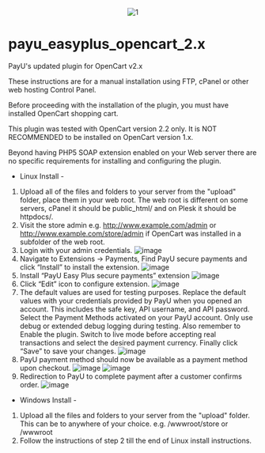 <p align="center">
<img src="https://cloud.githubusercontent.com/assets/5717025/15674295/335fa446-273c-11e6-9db1-76c1b89d153d.jpg" alt="1">
</p>

# payu_easyplus_opencart_2.x
PayU's updated plugin for OpenCart v2.x

These instructions are for a manual installation using FTP, cPanel or other web hosting Control Panel.

Before proceeding with the installation of the plugin, you must have installed OpenCart shopping cart.

This plugin was tested with OpenCart version 2.2 only. It is NOT RECOMMENDED to be installed on OpenCart version 1.x.

Beyond having PHP5 SOAP extension enabled on your Web server there are no specific requirements for installing and configuring the plugin.

- Linux Install -

1. Upload all of the files and folders to your server from the "upload" folder, place them in your web root. The web root is different on some servers, cPanel it should be public_html/ and on Plesk it should be httpdocs/.
2. Visit the store admin e.g. http://www.example.com/admin or http://www.example.com/store/admin if OpenCart was installed in a subfolder of the web root.
3. Login with your admin credentials.
![image](https://cloud.githubusercontent.com/assets/5717025/17997343/48cf1d86-6b6e-11e6-8dbb-183a70ace0f0.png)
4. Navigate to Extensions -> Payments, Find PayU secure payments and click “Install” to install the extension.
![image](https://cloud.githubusercontent.com/assets/5717025/17997359/5ec95354-6b6e-11e6-9290-88adbf75d458.png)
5. Install “PayU Easy Plus secure payments” extension
![image](https://cloud.githubusercontent.com/assets/5717025/17997387/81236f66-6b6e-11e6-968f-7accddbf0473.png)
6. Click “Edit” icon to configure extension.
![image](https://cloud.githubusercontent.com/assets/5717025/17997417/a9bf7aa0-6b6e-11e6-898e-79916fbec38f.png)
7. The default values are used for testing purposes. Replace the default values with your credentials provided by PayU when you opened an account. This includes the safe key, API username, and API password. Select the Payment Methods activated on your PayU account. Only use debug or extended debug logging during testing. Also remember to Enable the plugin. Switch to live mode before accepting real transactions and select the desired payment currency. Finally click “Save” to save your changes.
![image](https://cloud.githubusercontent.com/assets/5717025/17997424/c87b9b4a-6b6e-11e6-80f0-071dcaaf3a3b.png)
8. PayU payment method should now be available as a payment method upon checkout.
![image](https://cloud.githubusercontent.com/assets/5717025/17997432/dc51d95e-6b6e-11e6-9a6b-e47aef0622a0.png)
![image](https://cloud.githubusercontent.com/assets/5717025/17997453/f2562214-6b6e-11e6-90be-8d2e48a128e0.png)
9. Redirection to PayU to complete payment after a customer confirms order.
![image](https://cloud.githubusercontent.com/assets/5717025/17997462/02094f1a-6b6f-11e6-8c1d-1b8da7fe2189.png)

- Windows Install -
1. Upload all the files and folders to your server from the "upload" folder. This can be to anywhere of your choice. e.g. /wwwroot/store or /wwwroot
2. Follow the instructions of step 2 till the end of Linux install instructions.

